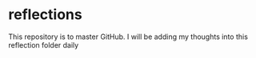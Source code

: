# reflections
This repository is to master GitHub. I will be adding my thoughts into this reflection folder daily
